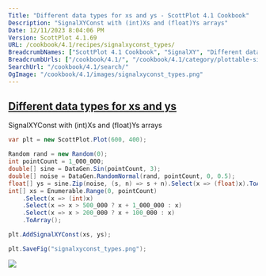 ```yaml
---
Title: "Different data types for xs and ys - ScottPlot 4.1 Cookbook"
Description: "SignalXYConst with (int)Xs and (float)Ys arrays"
Date: 12/11/2023 8:04:06 PM
Version: ScottPlot 4.1.69
URL: /cookbook/4.1/recipes/signalxyconst_types/
BreadcrumbNames: ["ScottPlot 4.1 Cookbook", "SignalXY", "Different data types for xs and ys"]
BreadcrumbUrls: ["/cookbook/4.1/", "/cookbook/4.1/category/plottable-signalxy", "/cookbook/4.1/recipes/signalxyconst_types/"]
SearchUrl: "/cookbook/4.1/search/"
OgImage: "/cookbook/4.1/images/signalxyconst_types.png"
---
```


<h2><a href='/cookbook/4.1/recipes/signalxyconst_types/'>Different data types for xs and ys</a></h2>

SignalXYConst with (int)Xs and (float)Ys arrays

```cs
var plt = new ScottPlot.Plot(600, 400);

Random rand = new Random(0);
int pointCount = 1_000_000;
double[] sine = DataGen.Sin(pointCount, 3);
double[] noise = DataGen.RandomNormal(rand, pointCount, 0, 0.5);
float[] ys = sine.Zip(noise, (s, n) => s + n).Select(x => (float)x).ToArray();
int[] xs = Enumerable.Range(0, pointCount)
    .Select(x => (int)x)
    .Select(x => x > 500_000 ? x + 1_000_000 : x)
    .Select(x => x > 200_000 ? x + 100_000 : x)
    .ToArray();

plt.AddSignalXYConst(xs, ys);

plt.SaveFig("signalxyconst_types.png");
```

<img src='../../images/signalxyconst_types.png' class='d-block mx-auto my-5' />


